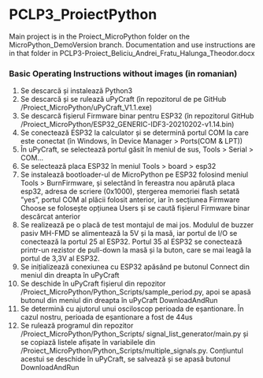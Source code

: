 # PCLP3_ProiectPython

Main project is in the Proiect_MicroPython folder on the MicroPython_DemoVersion branch.
Documentation and use instructions are in that folder in PCLP3-Proiect_Beliciu_Andrei_Fratu_Halunga_Theodor.docx





### Basic Operating Instructions without images (in romanian)

1.	Se descarcă și instalează Python3
2.	Se descarcă și se rulează uPyCraft (în repozitorul de pe GitHub /Proiect_MicroPython/uPyCraft_V1.1.exe)
3.	Se descarcă fișierul Firmware binar pentru ESP32 (în repozitorul GitHub /Proiect_MicroPython/ESP32_GENERIC-IDF3-20210202-v1.14.bin)
4.	Se conectează ESP32 la calculator și se determină portul COM la care este conectat (în Windows, în Device Manager > Ports(COM & LPT))
5.	În uPyCraft, se selectează portul găsit în meniul de sus, Tools > Serial > COM…
6.	Se selectează placa ESP32 în meniul Tools > board > esp32
7.	Se instalează bootloader-ul de MicroPython pe ESP32 folosind meniul Tools > BurnFirmware, și selectând în fereastra nou apărută placa esp32, adresa de scriere (0x1000), ștergerea memoriei flash setată ”yes”, portul COM al plăcii folosit anterior, iar în secțiunea Firmware Choose se folosește opțiunea Users și se caută fișierul Firmware binar descărcat anterior
8.	Se realizează pe o placă de test montajul de mai jos. Modulul de buzzer pasiv MH-FMD se alimentează la 5V și la masă, iar portul de I/O se conectează la portul 25 al ESP32. Portul 35 al ESP32 se conectează printr-un rezistor de pull-down la masă și la buton, care se mai leagă la portul de 3,3V al ESP32.
9.	Se inițializează conexiunea cu ESP32 apăsând pe butonul Connect din meniul din dreapta în uPyCraft
10.	Se deschide în uPyCraft fișierul din repozitor /Proiect_MicroPython/Python_Scripts/sample_period.py, apoi se apasă butonul din meniul din dreapta în uPyCraft DownloadAndRun
11.	Se determină cu ajutorul unui osciloscop perioada de eșantionare. În cazul nostru, perioada de eșantionare a fost de 44us
12.	Se rulează programul din repozitor /Proiect_MicroPython/Python_Scripts/ signal_list_generator/main.py și se copiază listele afișate în variabilele din /Proiect_MicroPython/Python_Scripts/multiple_signals.py. Conțiuntul acestui se deschide în uPyCraft, se salvează și se apasă butonul DownloadAndRun